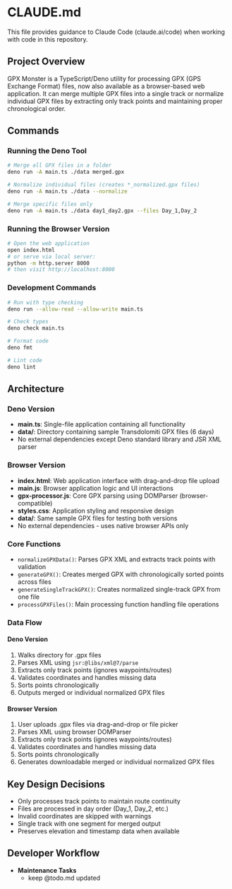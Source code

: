 # CLAUDE.md

This file provides guidance to Claude Code (claude.ai/code) when working with code in this repository.

## Project Overview

GPX Monster is a TypeScript/Deno utility for processing GPX (GPS Exchange Format) files, now also available as a browser-based web application. It can merge multiple GPX files into a single track or normalize individual GPX files by extracting only track points and maintaining proper chronological order.

## Commands

### Running the Deno Tool
```bash
# Merge all GPX files in a folder
deno run -A main.ts ./data merged.gpx

# Normalize individual files (creates *_normalized.gpx files)
deno run -A main.ts ./data --normalize

# Merge specific files only
deno run -A main.ts ./data day1_day2.gpx --files Day_1,Day_2
```

### Running the Browser Version
```bash
# Open the web application
open index.html
# or serve via local server:
python -m http.server 8000
# then visit http://localhost:8000
```

### Development Commands
```bash
# Run with type checking
deno run --allow-read --allow-write main.ts

# Check types
deno check main.ts

# Format code
deno fmt

# Lint code
deno lint
```

## Architecture

### Deno Version
- **main.ts**: Single-file application containing all functionality
- **data/**: Directory containing sample Transdolomiti GPX files (6 days)
- No external dependencies except Deno standard library and JSR XML parser

### Browser Version
- **index.html**: Web application interface with drag-and-drop file upload
- **main.js**: Browser application logic and UI interactions
- **gpx-processor.js**: Core GPX parsing using DOMParser (browser-compatible)
- **styles.css**: Application styling and responsive design
- **data/**: Same sample GPX files for testing both versions
- No external dependencies - uses native browser APIs only

### Core Functions

- `normalizeGPXData()`: Parses GPX XML and extracts track points with validation
- `generateGPX()`: Creates merged GPX with chronologically sorted points across files
- `generateSingleTrackGPX()`: Creates normalized single-track GPX from one file
- `processGPXFiles()`: Main processing function handling file operations

### Data Flow

#### Deno Version
1. Walks directory for .gpx files
2. Parses XML using `jsr:@libs/xml@7/parse`
3. Extracts only track points (ignores waypoints/routes) 
4. Validates coordinates and handles missing data
5. Sorts points chronologically
6. Outputs merged or individual normalized GPX files

#### Browser Version
1. User uploads .gpx files via drag-and-drop or file picker
2. Parses XML using browser DOMParser
3. Extracts only track points (ignores waypoints/routes)
4. Validates coordinates and handles missing data
5. Sorts points chronologically
6. Generates downloadable merged or individual normalized GPX files

## Key Design Decisions

- Only processes track points to maintain route continuity
- Files are processed in day order (Day_1, Day_2, etc.)
- Invalid coordinates are skipped with warnings
- Single track with one segment for merged output
- Preserves elevation and timestamp data when available

## Developer Workflow

- **Maintenance Tasks**
  - keep @todo.md updated